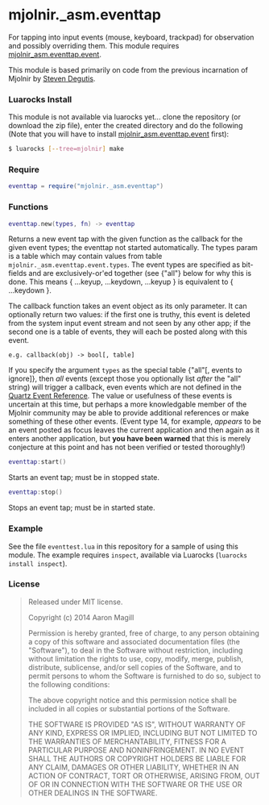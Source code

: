 mjolnir._asm.eventtap
=====================

For tapping into input events (mouse, keyboard, trackpad) for observation and possibly overriding them. This module requires [mjolnir_asm.eventtap.event](https://github.com/asmagill/mjolnir_asm.eventtap.event).

This module is based primarily on code from the previous incarnation of Mjolnir by [Steven Degutis](https://github.com/sdegutis/).

### Luarocks Install
This module is not available via luarocks yet... clone the repository (or download the zip file), enter the created directory and do the following (Note that you will have to install [mjolnir_asm.eventtap.event](https://github.com/asmagill/mjolnir_asm.eventtap.event) first):

~~~bash
$ luarocks [--tree=mjolnir] make
~~~

### Require

~~~lua
eventtap = require("mjolnir._asm.eventtap")
~~~

### Functions

~~~lua
eventtap.new(types, fn) -> eventtap
~~~
Returns a new event tap with the given function as the callback for the given event types; the eventtap not started automatically. The types param is a table which may contain values from table `mjolnir._asm.eventtap.event.types`. The event types are specified as bit-fields and are exclusively-or'ed together (see {"all"} below for why this is done.  This means { ...keyup, ...keydown, ...keyup }  is equivalent to { ...keydown }.

The callback function takes an event object as its only parameter. It can optionally return two values: if the first one is truthy, this event is deleted from the system input event stream and not seen by any other app; if the second one is a table of events, they will each be posted along with this event.

    e.g. callback(obj) -> bool[, table]

If you specify the argument `types` as the special table {"all"[, events to ignore]}, then *all* events (except those you optionally list *after* the "all" string) will trigger a callback, even events which are not defined in the [Quartz Event Reference](https://developer.apple.com/library/mac/documentation/Carbon/Reference/QuartzEventServicesRef/Reference/reference.html). The value or usefulness of these events is uncertain at this time, but perhaps a more knowledgable member of the Mjolnir community may be able to provide additional references or make something of these other events. (Event type 14, for example, *appears* to be an event posted as focus leaves the current application and then again as it enters another application, but **you have been warned** that this is merely conjecture at this point and has not been verified or tested thoroughly!)

~~~lua
eventtap:start()
~~~
Starts an event tap; must be in stopped state.

~~~lua
eventtap:stop()
~~~
Stops an event tap; must be in started state.

### Example

See the file `eventtest.lua` in this repository for a sample of using this module.  The example requires `inspect`, available via Luarocks (`luarocks install inspect`).

### License

> Released under MIT license.
>
> Copyright (c) 2014 Aaron Magill
>
> Permission is hereby granted, free of charge, to any person obtaining a copy
> of this software and associated documentation files (the "Software"), to deal
> in the Software without restriction, including without limitation the rights
> to use, copy, modify, merge, publish, distribute, sublicense, and/or sell
> copies of the Software, and to permit persons to whom the Software is
> furnished to do so, subject to the following conditions:
>
> The above copyright notice and this permission notice shall be included in
> all copies or substantial portions of the Software.
>
> THE SOFTWARE IS PROVIDED "AS IS", WITHOUT WARRANTY OF ANY KIND, EXPRESS OR
> IMPLIED, INCLUDING BUT NOT LIMITED TO THE WARRANTIES OF MERCHANTABILITY,
> FITNESS FOR A PARTICULAR PURPOSE AND NONINFRINGEMENT. IN NO EVENT SHALL THE
> AUTHORS OR COPYRIGHT HOLDERS BE LIABLE FOR ANY CLAIM, DAMAGES OR OTHER
> LIABILITY, WHETHER IN AN ACTION OF CONTRACT, TORT OR OTHERWISE, ARISING FROM,
> OUT OF OR IN CONNECTION WITH THE SOFTWARE OR THE USE OR OTHER DEALINGS IN
> THE SOFTWARE.
